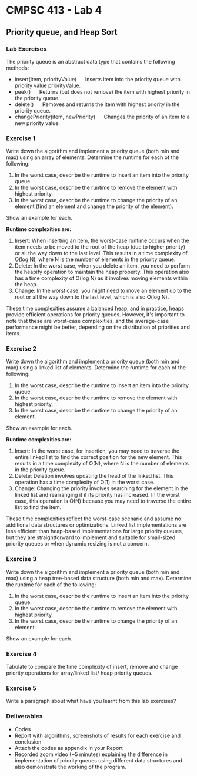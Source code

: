 # CMPSC 413 - Lab 4
## Priority queue, and Heap Sort

### Lab Exercises
The priority queue is an abstract data type that contains the following methods:
- insert(item, priorityValue)
&nbsp;&nbsp;&nbsp;&nbsp; Inserts item into the priority queue with priority value priorityValue.
- peek()
&nbsp;&nbsp;&nbsp;&nbsp; Returns (but does not remove) the item with highest priority in the priority queue.
- delete()
&nbsp;&nbsp;&nbsp;&nbsp; Removes and returns the item with highest priority in the priority queue.
- changePriority(item, newPriority)
&nbsp;&nbsp;&nbsp;&nbsp; Changes the priority of an item to a new priority value.

### Exercise 1
Write down the algorithm and implement a priority queue (both min and max) using an array of elements. Determine the runtime for each of the following:

1. In the worst case, describe the runtime to insert an item into the priority queue.
2. In the worst case, describe the runtime to remove the element with highest priority.
3. In the worst case, describe the runtime to change the priority of an element (find an element and change the priority of the element).

Show an example for each.

**Runtime complexities are:**
1. Insert: When inserting an item, the worst-case runtime occurs when the item needs to be moved to the root of the heap (due to higher priority) or all the way down to the last level. This results in a time complexity of O(log N), where N is the number of elements in the priority queue.
2. Delete: In the worst case, when you delete an item, you need to perform the heapify operation to maintain the heap property. This operation also has a time complexity of O(log N) as it involves moving elements within the heap.
3. Change: In the worst case, you might need to move an element up to the root or all the way down to the last level, which is also O(log N).

These time complexities assume a balanced heap, and in practice, heaps provide efficient operations for priority queues. However, it's important to note that these are worst-case complexities, and the average-case performance might be better, depending on the distribution of priorities and items.

### Exercise 2 
Write down the algorithm and implement a priority queue (both min and max) using a linked list of elements. Determine the runtime for each of the following:

1. In the worst case, describe the runtime to insert an item into the priority queue.
2. In the worst case, describe the runtime to remove the element with highest priority.
3. In the worst case, describe the runtime to change the priority of an element.

Show an example for each.

**Runtime complexities are:**
1. Insert: In the worst case, for insertion, you may need to traverse the entire linked list to find the correct position for the new element. This results in a time complexity of O(N), where N is the number of elements in the priority queue.
2. Delete: Deletion involves updating the head of the linked list. This operation has a time complexity of O(1) in the worst case.
3. Change: Changing the priority involves searching for the element in the linked list and rearranging it if its priority has increased. In the worst case, this operation is O(N) because you may need to traverse the entire list to find the item.

These time complexities reflect the worst-case scenario and assume no additional data structures or optimizations. Linked list implementations are less efficient than heap-based implementations for large priority queues, but they are straightforward to implement and suitable for small-sized priority queues or when dynamic resizing is not a concern.

### Exercise 3 
Write down the algorithm and implement a priority queue (both min and max) using a heap tree-based data structure (both min and max). Determine the runtime for each of the following:

1. In the worst case, describe the runtime to insert an item into the priority queue.
2. In the worst case, describe the runtime to remove the element with highest priority.
3. In the worst case, describe the runtime to change the priority of an element.

Show an example for each.

### Exercise 4 
Tabulate to compare the time complexity of insert, remove and change priority operations for array/linked list/ heap priority queues.

### Exercise 5 
Write a paragraph about what have you learnt from this lab exercises?

### Deliverables

- Codes
- Report with algorithms, screenshots of results for each exercise and conclusion
- Attach the codes as appendix in your Report
- Recorded zoom video (~5 minutes) explaining the difference in implementation of priority queues using different data structures and also demonstrate the working of the program.

